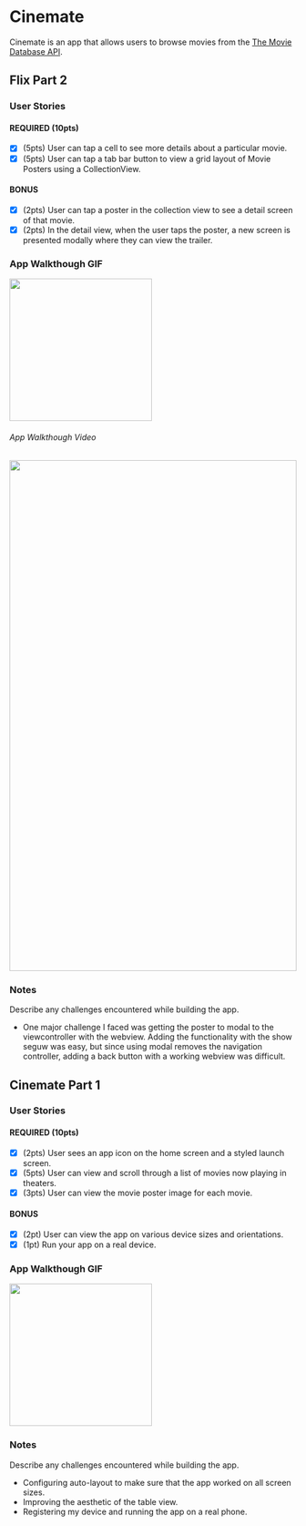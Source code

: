 # Cinemate
Cinemate is an app that allows users to browse movies from the [The Movie Database API](http://docs.themoviedb.apiary.io/#).

## Flix Part 2

### User Stories

#### REQUIRED (10pts)
- [x] (5pts) User can tap a cell to see more details about a particular movie.
- [x] (5pts) User can tap a tab bar button to view a grid layout of Movie Posters using a CollectionView.

#### BONUS
- [x] (2pts) User can tap a poster in the collection view to see a detail screen of that movie.
- [x] (2pts) In the detail view, when the user taps the poster, a new screen is presented modally where they can view the trailer.

### App Walkthough GIF

<img src="http://g.recordit.co/nKkLjxHB5o.gif" width=250><br>

###### App Walkthough Video
<div style="width: 100%; height: 0px; position: relative; padding-bottom: 177.867%;"><img src="https://streamable.com/s/16wem/ceznsa" frameborder="0" width="100%" height="100%" allowfullscreen style="width: 100%; height: 100%; position: absolute;"/></div>

### Notes
Describe any challenges encountered while building the app.
- One major challenge I faced was getting the poster to modal to the viewcontroller with the webview. Adding the functionality with the show seguw was easy, but since using modal removes the navigation controller, adding a back button with a working webview was difficult. 

## Cinemate Part 1

### User Stories

#### REQUIRED (10pts)
- [x] (2pts) User sees an app icon on the home screen and a styled launch screen.
- [x] (5pts) User can view and scroll through a list of movies now playing in theaters.
- [x] (3pts) User can view the movie poster image for each movie.

#### BONUS
- [x] (2pt) User can view the app on various device sizes and orientations.
- [x] (1pt) Run your app on a real device.

### App Walkthough GIF
<img src="http://g.recordit.co/stAkbHN1uB.gif" width=250><br>

### Notes
Describe any challenges encountered while building the app.
- Configuring auto-layout to make sure that the app worked on all screen sizes.
- Improving the aesthetic of the table view.
- Registering my device and running the app on a real phone.
